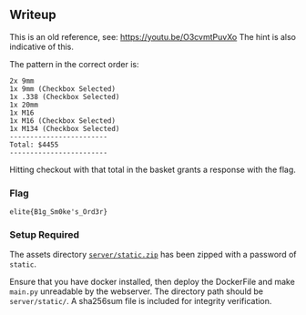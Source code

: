 ## Writeup

This is an old reference, see: https://youtu.be/O3cvmtPuvXo
The hint is also indicative of this.

The pattern in the correct order is:

```
2x 9mm
1x 9mm (Checkbox Selected)
1x .338 (Checkbox Selected)
1x 20mm
1x M16
1x M16 (Checkbox Selected)
1x M134 (Checkbox Selected)
------------------------
Total: $4455
------------------------
```

Hitting checkout with that total in the basket grants a response with the flag.

### Flag

`elite{B1g_Sm0ke's_Ord3r}`

### Setup Required

The assets directory [`server/static.zip`](server/static.zip) has been zipped with a password of `static`.

Ensure that you have docker installed, then deploy the DockerFile and make `main.py` unreadable by the webserver.
The directory path should be `server/static/`. A sha256sum file is included for integrity verification.